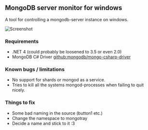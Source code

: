 ## MongoDB server monitor for windows

A tool for controlling a mongodb-server instance on windows.

![Screenshot](http://i.imgur.com/gAz6F.png)

### Requirements
 * .NET 4 (could probably be loosened to 3.5 or even 2.0)
 * MongoDB C# Driver [github:mongodb/mongo-csharp-driver](https://github.com/mongodb/mongo-csharp-driver)

### Known bugs / limitations
 * No support for shards or mongod as a service.
 * Tries to kill all the systems mongod-processes when failing to quit nicely.

### Things to fix
 * Some bad naming in the source (button1 etc.)
 * Change the namespace to mongotray
 * Decide a name and stick to it :3